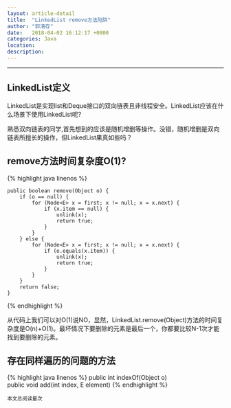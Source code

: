 ```yaml
---
layout: article-detail
title:  "LinkedList remove方法陷阱"
author: "郭清存"
date:   2018-04-02 16:12:17 +0800
categories: Java
location: 
description: 
---
```

---



## LinkedList定义


LinkedList是实现list和Deque接口的双向链表且非线程安全。LinkedList应该在什么场景下使用LinkedList呢?

熟悉双向链表的同学,首先想到的应该是随机增删等操作。没错，随机增删是双向链表所擅长的操作，但LinkedList果真如些吗？


## remove方法时间复杂度O(1)?

{% highlight java linenos %}

    public boolean remove(Object o) {
        if (o == null) {
            for (Node<E> x = first; x != null; x = x.next) {
                if (x.item == null) {
                    unlink(x);
                    return true;
                }
            }
        } else {
            for (Node<E> x = first; x != null; x = x.next) {
                if (o.equals(x.item)) {
                    unlink(x);
                    return true;
                }
            }
        }
        return false;
    }
{% endhighlight %}

从代码上我们可以对O(1)说NO，显然，LinkedList.remove(Object)方法的时间复杂度是O(n)+O(1)。最坏情况下要删除的元素是最后一个，你都要比较N-1次才能找到要删除的元素。

## 存在同样遍历的问题的方法
  {% highlight java linenos %}
  public int indexOf(Object o)  
  public void add(int index, E element)
  {% endhighlight %}  
  
>
  <small>本文总阅读量<span id="busuanzi_value_page_pv"></span>次</small>